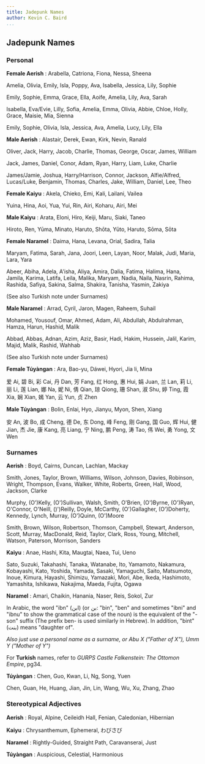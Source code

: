 ```yaml
---
title: Jadepunk Names
author: Kevin C. Baird
...
```


## Jadepunk Names

### Personal

**Female Aerish**
: Arabella, Catriona, Fiona, Nessa, Sheena

Amelia, Olivia, Emily, Isla, Poppy, Ava, Isabella, Jessica, Lily, Sophie

Emily, Sophie, Emma, Grace, Ella, Aoife, Amelia, Lily, Ava, Sarah

Isabella, Eva/Evie, Lilly, Sofia, Amelia, Emma, Olivia, Abbie, Chloe, Holly,
Grace, Maisie, Mia, Sienna

Emily, Sophie, Olivia, Isla, Jessica, Ava, Amelia, Lucy, Lily, Ella

**Male Aerish**
: Alastair, Derek, Ewan, Kirk, Nevin, Ranald

Oliver, Jack, Harry, Jacob, Charlie, Thomas, George, Oscar, James, William

Jack, James, Daniel, Conor, Adam, Ryan, Harry, Liam, Luke, Charlie

James/Jamie, Joshua, Harry/Harrison, Connor, Jackson, Alfie/Alfred, Lucas/Luke,
Benjamin, Thomas, Charles, Jake, William, Daniel, Lee, Theo

**Female Kaiyu**
: Akela, Chieko, Emi, Kali, Lailani, Vailea

Yuina, Hina, Aoi, Yua, Yui, Rin, Airi, Koharu, Airi, Mei

**Male Kaiyu**
: Arata, Eloni, Hiro, Keiji, Maru, Siaki, Taneo

Hiroto, Ren, Yūma, Minato, Haruto, Shōta, Yūto, Haruto, Sōma, Sōta

**Female Naramel**
: Daima, Hana, Levana, Orial, Sadira, Talia

Maryam, Fatima, Sarah, Jana, Joori, Leen, Layan, Noor, Malak, Judi, Maria, Lara, Yara

Abeer, Abiha, Adela, A'isha, Aliya, Amira, Dalia, Fatima, Halima, Hana, Jamila, Karima,
Latifa, Leila, Malika, Maryam, Nadia, Naila, Nasrin, Rahima, Rashida, Safiya, Sakina,
Salma, Shakira, Tanisha, Yasmin, Zakiya

(See also Turkish note under Surnames)

**Male Naramel**
: Arrad, Cyril, Jaron, Magen, Raheem, Suhail

Mohamed, Yousouf, Omar, Ahmed, Adam, Ali, Abdullah, Abdulrahman, Hamza, Harun, Hashid, Malik

Abbad, Abbas, Adnan, Azim, Aziz, Basir, Hadi, Hakim, Hussein, Jalil, Karim, Majid, Malik, Rashid, Wahhab

(See also Turkish note under Surnames)

**Female Túyàngan**
: Ara, Bao-yu, Dáwei, Hyori, Jia li, Mina

爱 Ai, 碧 Bi, 彩 Cai, 丹 Dan, 芳 Fang, 红 Hong, 惠 Hui, 娟 Juan, 兰 Lan, 莉 Li, 丽 Li,
莲 Lian, 娜 Na, 妮 Ni, 倩 Qian, 琼 Qiong, 珊 Shan, 淑 Shu, 婷 Ting, 霞 Xia, 娴 Xian,
嫣 Yan, 云 Yun, 贞 Zhen

**Male Túyàngan**
: Bolin, Enlai, Hyo, Jianyu, Myon, Shen, Xiang

安 An, 波 Bo, 成 Cheng, 德 De, 东 Dong, 峰 Feng, 刚 Gang, 国 Guo, 辉 Hui, 健 Jian,
杰 Jie, 康 Kang, 亮 Liang, 宁 Ning, 鹏 Peng, 涛 Tao, 伟 Wei, 勇 Yong, 文 Wen

### Surnames

**Aerish**
: Boyd, Cairns, Duncan, Lachlan, Mackay

Smith, Jones, Taylor, Brown, Williams, Wilson, Johnson, Davies, Robinson, Wright,
Thompson, Evans, Walker, White, Roberts, Green, Hall, Wood, Jackson, Clarke

Murphy, (O')Kelly, (O')Sullivan, Walsh, Smith, O'Brien, (O')Byrne, (O')Ryan,
O'Connor, O'Neill, ()')Reilly, Doyle, McCarthy, (O')Gallagher, (O')Doherty,
Kennedy, Lynch, Murray, (O')Quinn, (O')Moore

Smith, Brown, Wilson, Robertson, Thomson, Campbell, Stewart, Anderson, Scott,
Murray, MacDonald, Reid, Taylor, Clark, Ross, Young, Mitchell, Watson, Paterson,
Morrison, Sanders

**Kaiyu**
: Anae, Hashi, Kita, Maugtai, Naea, Tui, Ueno

Sato, Suzuki, Takahashi, Tanaka, Watanabe, Ito, Yamamoto, Nakamura, Kobayashi,
Kato, Yoshida, Yamada, Sasaki, Yamaguchi, Saito, Matsumoto, Inoue, Kimura,
Hayashi, Shimizu, Yamazaki, Mori, Abe, Ikeda, Hashimoto, Yamashita, Ishikawa,
Nakajima, Maeda, Fujita, Ogawa

**Naramel**
: Amari, Chaikin, Hanania, Naser, Reis, Sokol, Zur

In Arabic, the word "ibn" (ابن) (or بن: "bin", "ben" and sometimes "ibni" and
"ibnu" to show the grammatical case of the noun) is the equivalent of the "-son"
suffix (The prefix ben- is used similarly in Hebrew).
In addition, "bint" (بنت) means "daughter of".

*Also just use a personal name as a surname, or
_Abu X_ ("Father of X"), _Umm Y_ ("Mother of Y")*

For **Turkish** names, refer to
_GURPS Castle Falkenstein: The Ottomon Empire_, pg34.

**Túyàngan**
: Chen, Guo, Kwan, Li, Ng, Song, Yuen

Chen, Guan, He, Huang, Jian, Jin, Lin, Wang, Wu, Xu, Zhang, Zhao

### Stereotypical Adjectives

**Aerish**
: Royal, Alpine, Ceileidh Hall, Fenian, Caledonian, Hibernian

**Kaiyu**
: Chrysanthemum, Ephemeral, わびさび

**Naramel**
: Rightly-Guided, Straight Path, Caravanserai, Just

**Túyàngan**
: Auspicious, Celestial, Harmonious

